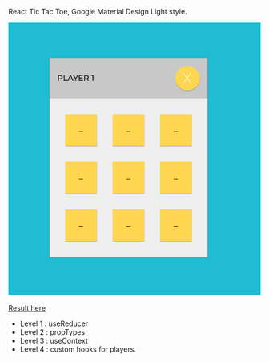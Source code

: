 React Tic Tac Toe, Google Material Design Light style.

![preview](public/preview.png)

[Result here](https://3wa-ex-tictactoe-hlbizylpb.now.sh/)


- Level 1 : useReducer
- Level 2 : propTypes
- Level 3 : useContext
- Level 4 : custom hooks for players.
